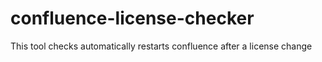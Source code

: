 # confluence-license-checker
This tool checks automatically restarts confluence after a license change
